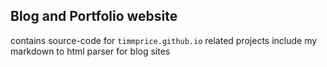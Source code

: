 ## Blog and Portfolio website

contains source-code for `timmprice.github.io`
related projects include my markdown to html parser for blog sites
